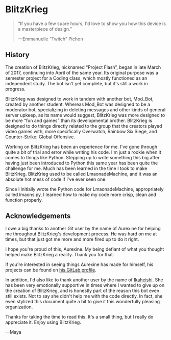BlitzKrieg
====================

> “If you have a few spare hours, I'd love to show you how this device is a masterpiece of design.”
>
> —Emmanuelle “Twitch” Pichon




History
--------------------

The creation of BlitzKrieg, nicknamed “Project Flash”, began in late March of 2017, continuing into April of the same year. Its original purpose was a semester project for a Coding class, which mostly functioned as an independent study. The bot isn't yet complete, but it's still a work in progress.

BlitzKrieg was designed to work in tandem with another bot, Mod_Bot, created by another student.
Whereas Mod_Bot was designed to be a moderator bot, specializing in deleting messages and other kinds of general server upkeep, as its name would suggest, BlitzKrieg was more designed to be more “fun and games” than its developmental brother. BlitzKrieg is designed to do things directly related to the group that the creators played video games with, more specifically Overwatch, Rainbow Six Siege, and Counter-Strike: Global Offensive.

Working on BlitzKrieg has been an experience for me. I've gone through quite a bit of trial and error while writing his code. I'm just a rookie when it comes to things like Python. Stepping up to write something this big after having just been introduced to Python this same year has been quite the challenge for me. Much has been learned in the time I took to make BlitzKrieg. BlitzKrieg used to be called LmaonadeMachine, and it was an absolute hot mess of code if I've ever seen one.

Since I initially wrote the Python code for LmaonadeMachine, appropriately called lmaons.py, I learned how to make my code more crisp, clean and function properly.


Acknowledgements
--------------------
I owe a big thanks to another Git user by the name of Aurexine for helping me throughout BlitzKrieg's development process. He was hard on me at times, but that just got me more and more fired up to do it right.

I hope you're proud of this, Aurexine. My being defiant of what you thought helped make BlitzKrieg a reality. Thank you for that.

If you're interested in seeing things Aurexine has made for himself, his projects can be found on [his GitLab profile](https://gitlab.com/Aurexine).

In addition, I'd also like to thank another user by the name of [Ikaheishi](http://ikaheishi.net). She has been very emotionally supportive in times where I wanted to give up on the creation of BlitzKrieg, and is honestly part of the reason this bot even still exists. Not to say she didn't help me with the code directly. In fact, she even stylized this document quite a bit to give it this wonderfully pleasing organization.

Thanks for taking the time to read this. It's a small thing, but I really do appreciate it. Enjoy using BlitzKrieg.

—Maya
